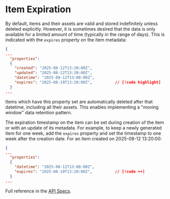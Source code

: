 # Item Expiration

By default, items and their assets are valid and stored indefinitely unless deleted explicitly.
However, it is sometimes desired that the data is only available for a limited amount of time (typically in the range of days).
This is indicated with the `expires` property on the item metadata:

```json
{
...
  "properties":
  {
    "created": "2025-08-12T13:20:00Z",
    "updated": "2025-08-12T13:20:00Z",
    "datetime": "2025-08-12T13:00:00Z",
    "expires": "2025-08-19T13:20:00Z",          // [!code highlight]
  }
...
```

Items which have this property set are automatically deleted after that datetime, including all their assets.
This enables implementing a "moving window" data retention pattern.

The expiration timestamp on the item can be set during creation of the item or with an update of its metadata.
For example, to keep a newly generated item for one week, add the `expires` property and set the timestamp to one week after the creation date.
For an item created on 2025-08-12 13:20:00:

```json
{
...
  "properties":
  {
    "datetime": "2025-08-12T13:00:00Z",
    "expires": "2025-08-19T13:20:00Z",          // [!code ++]
  }
...
```

Full reference in the [API Specs](https://data.geo.admin.ch/api/stac/static/spec/v1/apitransactional.html#tag/Data/operation/getFeature).
